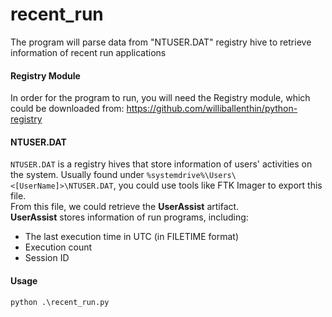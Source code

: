 # recent_run
The program will parse data from "NTUSER.DAT" registry hive to retrieve information of recent run applications<br/>

#### Registry Module
In order for the program to run, you will need the Registry module, which could be downloaded from:
https://github.com/williballenthin/python-registry

#### NTUSER.DAT
`NTUSER.DAT` is a registry hives that store information of users' activities on the system. Usually found under `%systemdrive%\Users\<[UserName]>\NTUSER.DAT`, you could use tools like FTK Imager to export this file.<br/>
From this file, we could retrieve the __UserAssist__ artifact.<br/>
__UserAssist__ stores information of run programs, including:
+ The last execution time in UTC (in FILETIME format)
+ Execution count
+ Session ID

#### Usage
`python .\recent_run.py`
